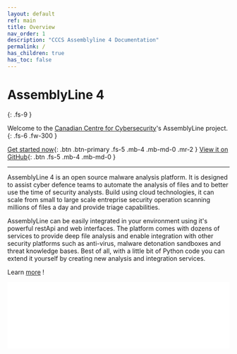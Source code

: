 ```yaml
---
layout: default
ref: main
title: Overview
nav_order: 1
description: "CCCS Assemblyline 4 Documentation"
permalink: /
has_children: true
has_toc: false
---
```


<script>
  function resizeIframe(obj) {
    obj.style.height = obj.contentWindow.document.body.scrollHeight + 'px';
  }
</script>

<script src="https://ajax.googleapis.com/ajax/libs/jquery/1.11.0/jquery.min.js"></script>


# AssemblyLine 4
{: .fs-9 }

Welcome to the [Canadian Centre for Cybersecurity](https://www.cyber.gc.ca/en)'s AssemblyLine project.
{: .fs-6 .fw-300 }

[Get started now](/docs/public_beta.html){: .btn .btn-primary .fs-5 .mb-4 .mb-md-0 .mr-2 } [View it on GitHub](https://github.com/CybercentreCanada?q=assemblyline){: .btn .fs-5 .mb-4 .mb-md-0 }

---

AssemblyLine 4 is an open source malware analysis platform. It is designed to assist cyber defence teams to automate the analysis of files and to better use the time of security analysts.
Build using cloud technologies, it can scale from small to large scale entreprise security operation scanning millions of files a day and provide triage capabilities.

AssemblyLine can be easily integrated in your environment using it's powerful restApi and web interfaces. The platform  comes with dozens of services to provide deep file analysis and enable integration with other security platforms such as anti-virus, malware detonation sandboxes and threat knowledge bases. Best of all, with a little bit of Python code you can extend it yourself by creating new analysis and integration services.

Learn [more](/docs/overview/how%20it%20works.html) !



<iframe class="slideshow-iframe" src="/slides/screenshots.html"
style="width:100%" frameborder="0" scrolling="no" onload="resizeIframe(this)">
</iframe>